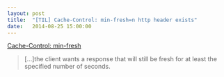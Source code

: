 ```yaml
---
layout: post
title:  "[TIL] Cache-Control: min-fresh=n http header exists"
date:   2014-08-25 15:00:00
---
```


[Cache-Control: min-fresh](http://www.w3.org/Protocols/rfc2616/rfc2616-sec14.html#sec14.9.3)

> [...]the client wants a response that will still be fresh for at least the specified number of seconds.
